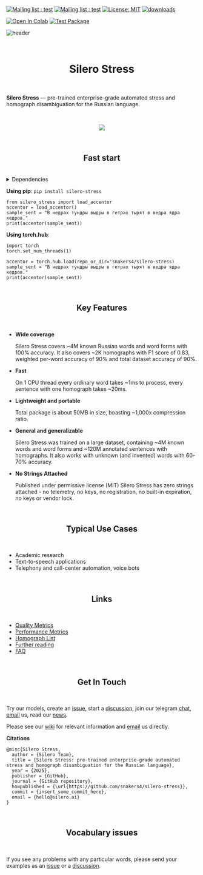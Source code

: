 [![Mailing list : test](http://img.shields.io/badge/Email-gray.svg?style=for-the-badge&logo=gmail)](mailto:hello@silero.ai) [![Mailing list : test](http://img.shields.io/badge/Telegram-blue.svg?style=for-the-badge&logo=telegram)](https://t.me/silero_speech) [![License: MIT](https://img.shields.io/badge/License-MIT-lightgrey.svg?style=for-the-badge)](https://github.com/snakers4/silero-stress/blob/master/LICENSE) [![downloads](https://img.shields.io/pypi/dm/silero-stress?style=for-the-badge)](https://pypi.org/project/silero-stress/) 

[![Open In Colab](https://colab.research.google.com/assets/colab-badge.svg)](https://colab.research.google.com/github/snakers4/silero-stress/blob/master/silero-stress.ipynb) [![Test Package](https://github.com/snakers4/silero-stress/actions/workflows/test.yml/badge.svg)](https://github.com/snakers4/silero-stress/actions/workflows/test.yml)

![header](https://user-images.githubusercontent.com/12515440/89997349-b3523080-dc94-11ea-9906-ca2e8bc50535.png)

<br/>
<h1 align="center">Silero Stress</h1>
<br/>

**Silero Stress** — pre-trained enterprise-grade automated stress and homograph disambiguation for the Russian language.

<br/>

<p align="center">
  <img src="https://github.com/user-attachments/assets/f2940867-0a51-4bdb-8c14-1129d3c44e64" />
</p>


<br/>

<h2 align="center">Fast start</h2>
<br/>

<details>
<summary>Dependencies</summary>

  System requirements to run python examples on `x86-64` systems:
  
  - `python 3.8+`;
  - 1G+ RAM;
  - A modern CPU with AVX, AVX2, AVX-512 or AMX instruction sets.

  Dependencies:
  
  - `torch>=1.12.0`;

</details>

**Using pip**:
`pip install silero-stress`

```python3
from silero_stress import load_accentor
accentor = load_accentor()
sample_sent = "В недрах тундры выдры в гетрах тырят в ведра ядра кедров."
print(accentor(sample_sent))
```

**Using torch.hub**:
```python3
import torch
torch.set_num_threads(1)

accentor = torch.hub.load(repo_or_dir='snakers4/silero-stress)
sample_sent = "В недрах тундры выдры в гетрах тырят в ведра ядра кедров."
print(accentor(sample_sent))
```

<br/>

<h2 align="center">Key Features</h2>
<br/>

- **Wide coverage**

  Silero Stress covers ~4M known Russian words and word forms with 100% accuracy. It also covers ~2K homographs with F1 score of 0.83, weighted per-word accuracy of 90% and total dataset accuracy of 90%.

- **Fast**

  On 1 CPU thread every ordinary word takes ~1ms to process, every sentence with one homograph takes ~20ms.  

- **Lightweight and portable**

  Total package is about 50MB in size, boasting ~1,000x compression ratio.

- **General and generalizable**

  Silero Stress was trained on a large dataset, containing ~4M known words and word forms and ~120M annotated sentences with homographs. It also works with unknown (and invented) words with 60-70% accuracy.

- **No Strings Attached**

   Published under permissive license (MIT) Silero Stress has zero strings attached - no telemetry, no keys, no registration, no built-in expiration, no keys or vendor lock.

<br/>

<h2 align="center">Typical Use Cases</h2>
<br/>

- Academic research
- Text-to-speech applications
- Telephony and call-center automation, voice bots

<br/>
<h2 align="center">Links</h2>
<br/>

- [Quality Metrics](https://github.com/snakers4/silero-stress/wiki/Quality-Metrics)
- [Performance Metrics](https://github.com/snakers4/silero-stress/wiki/Performance-Metrics)
- [Homograph List](https://github.com/snakers4/silero-stress/wiki/Homograph-List)
- [Further reading](https://github.com/snakers4/silero-models#further-reading)
- [FAQ](https://github.com/snakers4/silero-stress/wiki/FAQ)

<br/>
<h2 align="center">Get In Touch</h2>
<br/>

Try our models, create an [issue](https://github.com/snakers4/silero-stress/issues/new), start a [discussion](https://github.com/snakers4/silero-stress/discussions/new), join our telegram [chat](https://t.me/silero_speech), [email](mailto:hello@silero.ai) us, read our [news](https://t.me/silero_news).

Please see our [wiki](https://github.com/snakers4/silero-models/wiki) for relevant information and [email](mailto:hello@silero.ai) us directly.

**Citations**

```
@misc{Silero Stress,
  author = {Silero Team},
  title = {Silero Stress: pre-trained enterprise-grade automated stress and homograph disambiguation for the Russian language},
  year = {2025},
  publisher = {GitHub},
  journal = {GitHub repository},
  howpublished = {\url{https://github.com/snakers4/silero-stress}},
  commit = {insert_some_commit_here},
  email = {hello@silero.ai}
}
```

<br/>
<h2 align="center">Vocabulary issues</h2>
<br/>

If you see any problems with any particular words, please send your examples as an [issue](https://github.com/snakers4/silero-stress/issues/new) or a [discussion](https://github.com/snakers4/silero-stress/discussions/new).